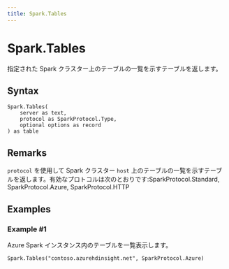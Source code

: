 ```yaml
---
title: Spark.Tables
---
```


# Spark.Tables


指定された Spark クラスター上のテーブルの一覧を示すテーブルを返します。


## Syntax

```powerquery
Spark.Tables(
    server as text,
    protocol as SparkProtocol.Type,
    optional options as record
) as table
```


## Remarks

<code>protocol</code> を使用して Spark クラスター <code>host</code> 上のテーブルの一覧を示すテーブルを返します。有効なプロトコルは次のとおりです:SparkProtocol.Standard, SparkProtocol.Azure, SparkProtocol.HTTP


## Examples

### Example #1 
Azure Spark インスタンス内のテーブルを一覧表示します。
```powerquery
Spark.Tables("contoso.azurehdinsight.net", SparkProtocol.Azure)
```



